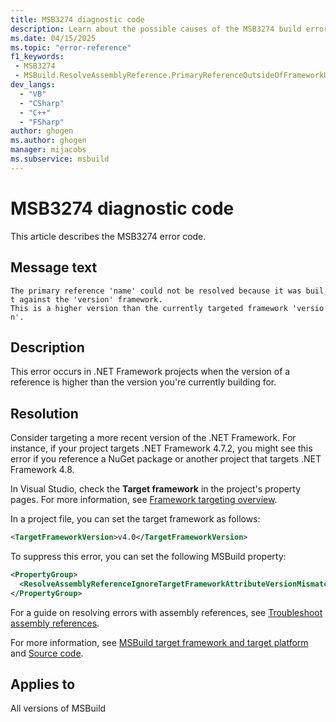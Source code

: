```yaml
---
title: MSB3274 diagnostic code
description: Learn about the possible causes of the MSB3274 build error and get troubleshooting tips.
ms.date: 04/15/2025
ms.topic: "error-reference"
f1_keywords:
 - MSB3274
 - MSBuild.ResolveAssemblyReference.PrimaryReferenceOutsideOfFrameworkUsingAttribute
dev_langs:
  - "VB"
  - "CSharp"
  - "C++"
  - "FSharp"
author: ghogen
ms.author: ghogen
manager: mijacobs
ms.subservice: msbuild
---
```

# MSB3274 diagnostic code

<!-- :::ErrorDefinitionDescription::: -->
<!-- :::editable-content name="introDescription"::: -->
This article describes the MSB3274 error code.
<!-- :::editable-content-end::: -->

## Message text

`The primary reference 'name' could not be resolved because it was built against the 'version' framework. This is a higher version than the currently targeted framework 'version'.`

## Description

This error occurs in .NET Framework projects when the version of a reference is higher than the version you're currently building for.

## Resolution

Consider targeting a more recent version of the .NET Framework. For instance, if your project targets .NET Framework 4.7.2, you might see this error if you reference a NuGet package or another project that targets .NET Framework 4.8.

In Visual Studio, check the **Target framework** in the project's property pages. For more information, see [Framework targeting overview](../../ide/visual-studio-multi-targeting-overview.md#change-the-target-framework).

In a project file, you can set the target framework as follows:

```xml
<TargetFrameworkVersion>v4.0</TargetFrameworkVersion>
```

To suppress this error, you can set the following MSBuild property:

```xml
<PropertyGroup>
  <ResolveAssemblyReferenceIgnoreTargetFrameworkAttributeVersionMismatch>true</ResolveAssemblyReferenceIgnoreTargetFrameworkAttributeVersionMismatch>
</PropertyGroup>
```

For a guide on resolving errors with assembly references, see [Troubleshoot assembly references](../troubleshoot-assembly-references.md).

For more information, see [MSBuild target framework and target platform](../msbuild-target-framework-and-target-platform.md) and [Source code](https://github.com/dotnet/msbuild/blob/d0af670c220f48693d5f1e4bab126d4367d77e05/src/Tasks/Microsoft.Common.CurrentVersion.targets#L2440).

## Applies to

All versions of MSBuild